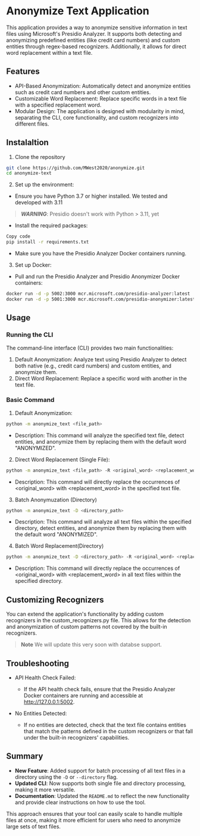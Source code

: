 # Anonymize Text Application

This application provides a way to anonymize sensitive information in text files using Microsoft's Presidio Analyzer. It supports both detecting and anonymizing predefined entities (like credit card numbers) and custom entities through regex-based recognizers. Additionally, it allows for direct word replacement within a text file.

## Features

- API-Based Anonymization: Automatically detect and anonymize entities such as credit card numbers and other custom entities.
- Customizable Word Replacement: Replace specific words in a text file with a specified replacement word.
- Modular Design: The application is designed with modularity in mind, separating the CLI, core functionality, and custom recognizers into different files.

## Instalaltion

1. Clone the repository

```bash
git clone https://github.com/MWest2020/anonymize.git
cd anonymize-text
```

2. Set up the environment:

- Ensure you have Python 3.7 or higher installed. We tested and developed with 3.11

> *__WARNING__*: Presidio doesn't work with Python > 3.11, yet

- Install the required packages:

```bash
Copy code
pip install -r requirements.txt
```

- Make sure you have the Presidio Analyzer Docker containers running.

3. Set up Docker:

- Pull and run the Presidio Analyzer and Presidio Anonymizer Docker containers:

```bash
docker run -d -p 5002:3000 mcr.microsoft.com/presidio-analyzer:latest
docker run -d -p 5001:3000 mcr.microsoft.com/presidio-anonymizer:latest
```

## Usage

### Running the CLI

The command-line interface (CLI) provides two main functionalities:

1. Default Anonymization: Analyze text using Presidio Analyzer to detect both native (e.g., credit card numbers) and custom entities, and anonymize them.
2. Direct Word Replacement: Replace a specific word with another in the text file.

### Basic Command

1. Default Anonymization:

```bash
python -m anonymize_text <file_path>
```

- Description: This command will analyze the specified text file, detect entities, and anonymize them by replacing them with the default word "ANONYMIZED".

2. Direct Word Replacement (Single File):

```bash
python -m anonymize_text <file_path> -R <original_word> <replacement_word>
```

- Description: This command will directly replace the occurrences of <original_word> with <replacement_word> in the specified text file.

3. Batch Anonymuzation (Directory)

```bash
python -m anonymize_text -D <directory_path>
```

- Description: This command will analyze all text files within the specified directory, detect entities, and anonymize them by replacing them with the default word "ANONYMIZED".

4. Batch Word Replacement(Directory)

```bash
python -m anonymize_text -D <directory_path> -R <original_word> <replacement_word>
```

- Description: This command will directly replace the occurrences of <original_word> with <replacement_word> in all text files within the specified directory.

## Customizing Recognizers

You can extend the application's functionality by adding custom recognizers in the custom_recognizers.py file. This allows for the detection and anonymization of custom patterns not covered by the built-in recognizers.

> __Note__ We will update this very soon with databse support.

## Troubleshooting

- API Health Check Failed:

  - If the API health check fails, ensure that the Presidio Analyzer Docker containers are running and accessible at <http://127.0.0.1:5002>.
- No Entities Detected:

  - If no entities are detected, check that the text file contains entities that match the patterns defined in the custom recognizers or that fall under the built-in recognizers' capabilities.

## Summary

- __New Feature__: Added support for batch processing of all text files in a directory using the `-D` or `--directory` flag.
- __Updated CLI__: Now supports both single file and directory processing, making it more versatile.
- __Documentation__: Updated the `README.md` to reflect the new functionality and provide clear instructions on how to use the tool.

This approach ensures that your tool can easily scale to handle multiple files at once, making it more efficient for users who need to anonymize large sets of text files.
